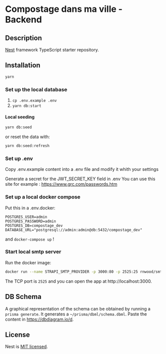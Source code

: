 # Compostage dans ma ville - Backend

## Description

[Nest](https://github.com/nestjs/nest) framework TypeScript starter repository.

## Installation

```bash
yarn
```

### Set up the local database

1. `cp .env.example .env`
2. `yarn db:start`

#### Local seeding

```bash
yarn db:seed
```
or reset the data with:
```bash
yarn db:seed:refresh
```

### Set up .env
Copy .env.example content into a .env file and modify it whith your settings

Generate a secret for the JWT_SECRET_KEY field in .env
You can use this site for example :
https://www.grc.com/passwords.htm

### Set up a local docker compose

Put this in a .env.docker:
```
POSTGRES_USER=admin
POSTGRES_PASSWORD=admin
POSTGRES_DB=compostage_dev
DATABASE_URL="postgresql://admin:admin@db:5432/compostage_dev"
```
and `docker-compose up` !

### Start local smtp server

Run the docker image:

```bash
docker run --name STRAPI_SMTP_PROVIDER -p 3000:80 -p 2525:25 rnwood/smtp4dev
```

The TCP port is `2525` and you can open the app at http://localhost:3000.

## DB Schema

A graphical representation of the schema can be obtained by running a `prisma generate`. It generates a `~/prisma/dbml/schema.dbml`.
Paste the content in https://dbdiagram.io/d.

## License

Nest is [MIT licensed](LICENSE).
